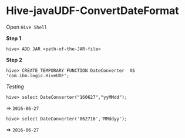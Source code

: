 # Hive-javaUDF-ConvertDateFormat

Open `Hive Shell`

**Step 1**

```
hive> ADD JAR <path-of-the-JAR-file>
```
**Step 2**

```
hive> CREATE TEMPORARY FUNCTION DateConverter  AS 'com.ibm.logic.HiveUDF';
```

*Testing*

```
hive> select DateConverter("160627","yyMMdd");
```
=> `2016-06-27`

```
hive> select DateConverter('062716','MMddyy');
```
=> `2016-06-27`


